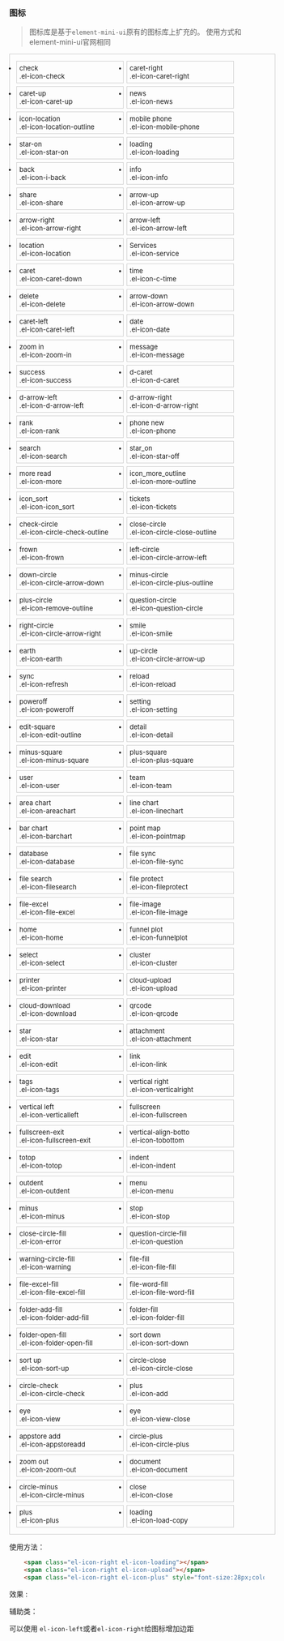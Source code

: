 ###  图标


> 图标库是基于`element-mini-ui`原有的图标库上扩充的。 使用方式和element-mini-ui官网相同

<style>
.dib-box {
    width:100%;
    height:auto;
    padding:10px;
    border:1px #ccc solid;
    display:flex;
    flex-direction: row;
    flex-wrap: wrap;
}
.dib {
    border:1px #ccc solid;
    width:200px;
    margin:3px;
    padding:5px;
    font-size:13px;
}
.dib:hover{
    color:#8CC5FF;
}
.dib span{
    font-size:35px;
}
</style>

<ul class="dib-box">
          
<li class="dib">
<span class="icon elment el-icon-check"></span>
<div class="name">
    check
</div>
<div class="code-name">.el-icon-check
</div>
</li>

<li class="dib">
<span class="icon elment el-icon-caret-right"></span>
<div class="name">
    caret-right
</div>
<div class="code-name">.el-icon-caret-right
</div>
</li>

<li class="dib">
<span class="icon elment el-icon-caret-up"></span>
<div class="name">
    caret-up
</div>
<div class="code-name">.el-icon-caret-up
</div>
</li>

<li class="dib">
<span class="icon elment el-icon-news"></span>
<div class="name">
    news
</div>
<div class="code-name">.el-icon-news
</div>
</li>

<li class="dib">
<span class="icon elment el-icon-location-outline"></span>
<div class="name">
    icon-location
</div>
<div class="code-name">.el-icon-location-outline
</div>
</li>

<li class="dib">
<span class="icon elment el-icon-mobile-phone"></span>
<div class="name">
    mobile phone
</div>
<div class="code-name">.el-icon-mobile-phone
</div>
</li>

<li class="dib">
<span class="icon elment el-icon-star-on"></span>
<div class="name">
    star-on
</div>
<div class="code-name">.el-icon-star-on
</div>
</li>

<li class="dib">
<span class="icon elment el-icon-loading"></span>
<div class="name">
    loading
</div>
<div class="code-name">.el-icon-loading
</div>
</li>

<li class="dib">
<span class="icon elment el-icon-i-back"></span>
<div class="name">
    back
</div>
<div class="code-name">.el-icon-i-back
</div>
</li>

<li class="dib">
<span class="icon elment el-icon-info"></span>
<div class="name">
    info
</div>
<div class="code-name">.el-icon-info
</div>
</li>

<li class="dib">
<span class="icon elment el-icon-share"></span>
<div class="name">
    share
</div>
<div class="code-name">.el-icon-share
</div>
</li>

<li class="dib">
<span class="icon elment el-icon-arrow-up"></span>
<div class="name">
    arrow-up
</div>
<div class="code-name">.el-icon-arrow-up
</div>
</li>

<li class="dib">
<span class="icon elment el-icon-arrow-right"></span>
<div class="name">
    arrow-right
</div>
<div class="code-name">.el-icon-arrow-right
</div>
</li>

<li class="dib">
<span class="icon elment el-icon-arrow-left"></span>
<div class="name">
    arrow-left
</div>
<div class="code-name">.el-icon-arrow-left
</div>
</li>

<li class="dib">
<span class="icon elment el-icon-location"></span>
<div class="name">
    location
</div>
<div class="code-name">.el-icon-location
</div>
</li>

<li class="dib">
<span class="icon elment el-icon-service"></span>
<div class="name">
    Services
</div>
<div class="code-name">.el-icon-service
</div>
</li>

<li class="dib">
<span class="icon elment el-icon-caret-down"></span>
<div class="name">
    caret
</div>
<div class="code-name">.el-icon-caret-down
</div>
</li>

<li class="dib">
<span class="icon elment el-icon-c-time"></span>
<div class="name">
    time
</div>
<div class="code-name">.el-icon-c-time
</div>
</li>

<li class="dib">
<span class="icon elment el-icon-delete"></span>
<div class="name">
    delete
</div>
<div class="code-name">.el-icon-delete
</div>
</li>

<li class="dib">
<span class="icon elment el-icon-arrow-down"></span>
<div class="name">
    arrow-down
</div>
<div class="code-name">.el-icon-arrow-down
</div>
</li>

<li class="dib">
<span class="icon elment el-icon-caret-left"></span>
<div class="name">
    caret-left
</div>
<div class="code-name">.el-icon-caret-left
</div>
</li>

<li class="dib">
<span class="icon elment el-icon-date"></span>
<div class="name">
    date
</div>
<div class="code-name">.el-icon-date
</div>
</li>

<li class="dib">
<span class="icon elment el-icon-zoom-in"></span>
<div class="name">
    zoom in
</div>
<div class="code-name">.el-icon-zoom-in
</div>
</li>

<li class="dib">
<span class="icon elment el-icon-message"></span>
<div class="name">
    message
</div>
<div class="code-name">.el-icon-message
</div>
</li>

<li class="dib">
<span class="icon elment el-icon-success"></span>
<div class="name">
    success
</div>
<div class="code-name">.el-icon-success
</div>
</li>

<li class="dib">
<span class="icon elment el-icon-d-caret"></span>
<div class="name">
    d-caret
</div>
<div class="code-name">.el-icon-d-caret
</div>
</li>

<li class="dib">
<span class="icon elment el-icon-d-arrow-left"></span>
<div class="name">
    d-arrow-left
</div>
<div class="code-name">.el-icon-d-arrow-left
</div>
</li>

<li class="dib">
<span class="icon elment el-icon-d-arrow-right"></span>
<div class="name">
    d-arrow-right
</div>
<div class="code-name">.el-icon-d-arrow-right
</div>
</li>

<li class="dib">
<span class="icon elment el-icon-rank"></span>
<div class="name">
    rank
</div>
<div class="code-name">.el-icon-rank
</div>
</li>

<li class="dib">
<span class="icon elment el-icon-phone"></span>
<div class="name">
    phone new
</div>
<div class="code-name">.el-icon-phone
</div>
</li>

<li class="dib">
<span class="icon elment el-icon-search"></span>
<div class="name">
    search
</div>
<div class="code-name">.el-icon-search
</div>
</li>

<li class="dib">
<span class="icon elment el-icon-star-off"></span>
<div class="name">
    star_on
</div>
<div class="code-name">.el-icon-star-off
</div>
</li>

<li class="dib">
<span class="icon elment el-icon-more"></span>
<div class="name">
    more read
</div>
<div class="code-name">.el-icon-more
</div>
</li>

<li class="dib">
<span class="icon elment el-icon-more-outline"></span>
<div class="name">
    icon_more_outline
</div>
<div class="code-name">.el-icon-more-outline
</div>
</li>

<li class="dib">
<span class="icon elment el-icon-icon_sort"></span>
<div class="name">
    icon_sort
</div>
<div class="code-name">.el-icon-icon_sort
</div>
</li>

<li class="dib">
<span class="icon elment el-icon-tickets"></span>
<div class="name">
    tickets
</div>
<div class="code-name">.el-icon-tickets
</div>
</li>

<li class="dib">
<span class="icon elment el-icon-circle-check-outline"></span>
<div class="name">
    check-circle
</div>
<div class="code-name">.el-icon-circle-check-outline
</div>
</li>

<li class="dib">
<span class="icon elment el-icon-circle-close-outline"></span>
<div class="name">
    close-circle
</div>
<div class="code-name">.el-icon-circle-close-outline
</div>
</li>

<li class="dib">
<span class="icon elment el-icon-frown"></span>
<div class="name">
    frown
</div>
<div class="code-name">.el-icon-frown
</div>
</li>

<li class="dib">
<span class="icon elment el-icon-circle-arrow-left"></span>
<div class="name">
    left-circle
</div>
<div class="code-name">.el-icon-circle-arrow-left
</div>
</li>

<li class="dib">
<span class="icon elment el-icon-circle-arrow-down"></span>
<div class="name">
    down-circle
</div>
<div class="code-name">.el-icon-circle-arrow-down
</div>
</li>

<li class="dib">
<span class="icon elment el-icon-circle-plus-outline"></span>
<div class="name">
    minus-circle
</div>
<div class="code-name">.el-icon-circle-plus-outline
</div>
</li>

<li class="dib">
<span class="icon elment el-icon-remove-outline"></span>
<div class="name">
    plus-circle
</div>
<div class="code-name">.el-icon-remove-outline
</div>
</li>

<li class="dib">
<span class="icon elment el-icon-question-circle"></span>
<div class="name">
    question-circle
</div>
<div class="code-name">.el-icon-question-circle
</div>
</li>

<li class="dib">
<span class="icon elment el-icon-circle-arrow-right"></span>
<div class="name">
    right-circle
</div>
<div class="code-name">.el-icon-circle-arrow-right
</div>
</li>

<li class="dib">
<span class="icon elment el-icon-smile"></span>
<div class="name">
    smile
</div>
<div class="code-name">.el-icon-smile
</div>
</li>

<li class="dib">
<span class="icon elment el-icon-earth"></span>
<div class="name">
    earth
</div>
<div class="code-name">.el-icon-earth
</div>
</li>

<li class="dib">
<span class="icon elment el-icon-circle-arrow-up"></span>
<div class="name">
    up-circle
</div>
<div class="code-name">.el-icon-circle-arrow-up
</div>
</li>

<li class="dib">
<span class="icon elment el-icon-refresh"></span>
<div class="name">
    sync
</div>
<div class="code-name">.el-icon-refresh
</div>
</li>

<li class="dib">
<span class="icon elment el-icon-reload"></span>
<div class="name">
    reload
</div>
<div class="code-name">.el-icon-reload
</div>
</li>

<li class="dib">
<span class="icon elment el-icon-poweroff"></span>
<div class="name">
    poweroff
</div>
<div class="code-name">.el-icon-poweroff
</div>
</li>

<li class="dib">
<span class="icon elment el-icon-setting"></span>
<div class="name">
    setting
</div>
<div class="code-name">.el-icon-setting
</div>
</li>

<li class="dib">
<span class="icon elment el-icon-edit-outline"></span>
<div class="name">
    edit-square
</div>
<div class="code-name">.el-icon-edit-outline
</div>
</li>

<li class="dib">
<span class="icon elment el-icon-detail"></span>
<div class="name">
    detail
</div>
<div class="code-name">.el-icon-detail
</div>
</li>

<li class="dib">
<span class="icon elment el-icon-minus-square"></span>
<div class="name">
    minus-square
</div>
<div class="code-name">.el-icon-minus-square
</div>
</li>

<li class="dib">
<span class="icon elment el-icon-plus-square"></span>
<div class="name">
    plus-square
</div>
<div class="code-name">.el-icon-plus-square
</div>
</li>

<li class="dib">
<span class="icon elment el-icon-user"></span>
<div class="name">
    user
</div>
<div class="code-name">.el-icon-user
</div>
</li>

<li class="dib">
<span class="icon elment el-icon-team"></span>
<div class="name">
    team
</div>
<div class="code-name">.el-icon-team
</div>
</li>

<li class="dib">
<span class="icon elment el-icon-areachart"></span>
<div class="name">
    area chart
</div>
<div class="code-name">.el-icon-areachart
</div>
</li>

<li class="dib">
<span class="icon elment el-icon-linechart"></span>
<div class="name">
    line chart
</div>
<div class="code-name">.el-icon-linechart
</div>
</li>

<li class="dib">
<span class="icon elment el-icon-barchart"></span>
<div class="name">
    bar chart
</div>
<div class="code-name">.el-icon-barchart
</div>
</li>

<li class="dib">
<span class="icon elment el-icon-pointmap"></span>
<div class="name">
    point map
</div>
<div class="code-name">.el-icon-pointmap
</div>
</li>

<li class="dib">
<span class="icon elment el-icon-database"></span>
<div class="name">
    database
</div>
<div class="code-name">.el-icon-database
</div>
</li>

<li class="dib">
<span class="icon elment el-icon-file-sync"></span>
<div class="name">
    file sync
</div>
<div class="code-name">.el-icon-file-sync
</div>
</li>

<li class="dib">
<span class="icon elment el-icon-filesearch"></span>
<div class="name">
    file search
</div>
<div class="code-name">.el-icon-filesearch
</div>
</li>

<li class="dib">
<span class="icon elment el-icon-fileprotect"></span>
<div class="name">
    file protect
</div>
<div class="code-name">.el-icon-fileprotect
</div>
</li>

<li class="dib">
<span class="icon elment el-icon-file-excel"></span>
<div class="name">
    file-excel
</div>
<div class="code-name">.el-icon-file-excel
</div>
</li>

<li class="dib">
<span class="icon elment el-icon-file-image"></span>
<div class="name">
    file-image
</div>
<div class="code-name">.el-icon-file-image
</div>
</li>

<li class="dib">
<span class="icon elment el-icon-home"></span>
<div class="name">
    home
</div>
<div class="code-name">.el-icon-home
</div>
</li>

<li class="dib">
<span class="icon elment el-icon-funnelplot"></span>
<div class="name">
    funnel plot
</div>
<div class="code-name">.el-icon-funnelplot
</div>
</li>

<li class="dib">
<span class="icon elment el-icon-select"></span>
<div class="name">
    select
</div>
<div class="code-name">.el-icon-select
</div>
</li>

<li class="dib">
<span class="icon elment el-icon-cluster"></span>
<div class="name">
    cluster
</div>
<div class="code-name">.el-icon-cluster
</div>
</li>

<li class="dib">
<span class="icon elment el-icon-printer"></span>
<div class="name">
    printer
</div>
<div class="code-name">.el-icon-printer
</div>
</li>

<li class="dib">
<span class="icon elment el-icon-upload"></span>
<div class="name">
    cloud-upload
</div>
<div class="code-name">.el-icon-upload
</div>
</li>

<li class="dib">
<span class="icon elment el-icon-download"></span>
<div class="name">
    cloud-download
</div>
<div class="code-name">.el-icon-download
</div>
</li>

<li class="dib">
<span class="icon elment el-icon-qrcode"></span>
<div class="name">
    qrcode
</div>
<div class="code-name">.el-icon-qrcode
</div>
</li>

<li class="dib">
<span class="icon elment el-icon-star"></span>
<div class="name">
    star
</div>
<div class="code-name">.el-icon-star
</div>
</li>

<li class="dib">
<span class="icon elment el-icon-attachment"></span>
<div class="name">
    attachment
</div>
<div class="code-name">.el-icon-attachment
</div>
</li>

<li class="dib">
<span class="icon elment el-icon-edit"></span>
<div class="name">
    edit
</div>
<div class="code-name">.el-icon-edit
</div>
</li>

<li class="dib">
<span class="icon elment el-icon-link"></span>
<div class="name">
    link
</div>
<div class="code-name">.el-icon-link
</div>
</li>

<li class="dib">
<span class="icon elment el-icon-tags"></span>
<div class="name">
    tags
</div>
<div class="code-name">.el-icon-tags
</div>
</li>

<li class="dib">
<span class="icon elment el-icon-verticalright"></span>
<div class="name">
    vertical right
</div>
<div class="code-name">.el-icon-verticalright
</div>
</li>

<li class="dib">
<span class="icon elment el-icon-verticalleft"></span>
<div class="name">
    vertical left
</div>
<div class="code-name">.el-icon-verticalleft
</div>
</li>

<li class="dib">
<span class="icon elment el-icon-fullscreen"></span>
<div class="name">
    fullscreen
</div>
<div class="code-name">.el-icon-fullscreen
</div>
</li>

<li class="dib">
<span class="icon elment el-icon-fullscreen-exit"></span>
<div class="name">
    fullscreen-exit
</div>
<div class="code-name">.el-icon-fullscreen-exit
</div>
</li>

<li class="dib">
<span class="icon elment el-icon-tobottom"></span>
<div class="name">
    vertical-align-botto
</div>
<div class="code-name">.el-icon-tobottom
</div>
</li>

<li class="dib">
<span class="icon elment el-icon-totop"></span>
<div class="name">
    totop
</div>
<div class="code-name">.el-icon-totop
</div>
</li>

<li class="dib">
<span class="icon elment el-icon-indent"></span>
<div class="name">
    indent
</div>
<div class="code-name">.el-icon-indent
</div>
</li>

<li class="dib">
<span class="icon elment el-icon-outdent"></span>
<div class="name">
    outdent
</div>
<div class="code-name">.el-icon-outdent
</div>
</li>

<li class="dib">
<span class="icon elment el-icon-menu"></span>
<div class="name">
    menu
</div>
<div class="code-name">.el-icon-menu
</div>
</li>

<li class="dib">
<span class="icon elment el-icon-minus"></span>
<div class="name">
    minus
</div>
<div class="code-name">.el-icon-minus
</div>
</li>

<li class="dib">
<span class="icon elment el-icon-stop"></span>
<div class="name">
    stop
</div>
<div class="code-name">.el-icon-stop
</div>
</li>

<li class="dib">
<span class="icon elment el-icon-error"></span>
<div class="name">
    close-circle-fill
</div>
<div class="code-name">.el-icon-error
</div>
</li>

<li class="dib">
<span class="icon elment el-icon-question"></span>
<div class="name">
    question-circle-fill
</div>
<div class="code-name">.el-icon-question
</div>
</li>

<li class="dib">
<span class="icon elment el-icon-warning"></span>
<div class="name">
    warning-circle-fill
</div>
<div class="code-name">.el-icon-warning
</div>
</li>

<li class="dib">
<span class="icon elment el-icon-file-fill"></span>
<div class="name">
    file-fill
</div>
<div class="code-name">.el-icon-file-fill
</div>
</li>

<li class="dib">
<span class="icon elment el-icon-file-excel-fill"></span>
<div class="name">
    file-excel-fill
</div>
<div class="code-name">.el-icon-file-excel-fill
</div>
</li>

<li class="dib">
<span class="icon elment el-icon-file-word-fill"></span>
<div class="name">
    file-word-fill
</div>
<div class="code-name">.el-icon-file-word-fill
</div>
</li>

<li class="dib">
<span class="icon elment el-icon-folder-add-fill"></span>
<div class="name">
    folder-add-fill
</div>
<div class="code-name">.el-icon-folder-add-fill
</div>
</li>

<li class="dib">
<span class="icon elment el-icon-folder-fill"></span>
<div class="name">
    folder-fill
</div>
<div class="code-name">.el-icon-folder-fill
</div>
</li>

<li class="dib">
<span class="icon elment el-icon-folder-open-fill"></span>
<div class="name">
    folder-open-fill
</div>
<div class="code-name">.el-icon-folder-open-fill
</div>
</li>

<li class="dib">
<span class="icon elment el-icon-sort-down"></span>
<div class="name">
    sort down
</div>
<div class="code-name">.el-icon-sort-down
</div>
</li>

<li class="dib">
<span class="icon elment el-icon-sort-up"></span>
<div class="name">
    sort up
</div>
<div class="code-name">.el-icon-sort-up
</div>
</li>

<li class="dib">
<span class="icon elment el-icon-circle-close"></span>
<div class="name">
    circle-close
</div>
<div class="code-name">.el-icon-circle-close
</div>
</li>

<li class="dib">
<span class="icon elment el-icon-circle-check"></span>
<div class="name">
    circle-check
</div>
<div class="code-name">.el-icon-circle-check
</div>
</li>

<li class="dib">
<span class="icon elment el-icon-add"></span>
<div class="name">
    plus
</div>
<div class="code-name">.el-icon-add
</div>
</li>

<li class="dib">
<span class="icon elment el-icon-view"></span>
<div class="name">
    eye
</div>
<div class="code-name">.el-icon-view
</div>
</li>

<li class="dib">
<span class="icon elment el-icon-view-close"></span>
<div class="name">
    eye
</div>
<div class="code-name">.el-icon-view-close
</div>
</li>

<li class="dib">
<span class="icon elment el-icon-appstoreadd"></span>
<div class="name">
    appstore add
</div>
<div class="code-name">.el-icon-appstoreadd
</div>
</li>

<li class="dib">
<span class="icon elment el-icon-circle-plus"></span>
<div class="name">
    circle-plus
</div>
<div class="code-name">.el-icon-circle-plus
</div>
</li>

<li class="dib">
<span class="icon elment el-icon-zoom-out"></span>
<div class="name">
    zoom out
</div>
<div class="code-name">.el-icon-zoom-out
</div>
</li>

<li class="dib">
<span class="icon elment el-icon-document"></span>
<div class="name">
    document
</div>
<div class="code-name">.el-icon-document
</div>
</li>

<li class="dib">
<span class="icon elment el-icon-circle-minus"></span>
<div class="name">
    circle-minus
</div>
<div class="code-name">.el-icon-circle-minus
</div>
</li>

<li class="dib">
<span class="icon elment el-icon-close"></span>
<div class="name">
    close
</div>
<div class="code-name">.el-icon-close
</div>
</li>

<li class="dib">
<span class="icon elment el-icon-plus"></span>
<div class="name">
    plus
</div>
<div class="code-name">.el-icon-plus
</div>
</li>

<li class="dib">
<span class="icon elment el-icon-load-copy"></span>
<div class="name">
    loading
</div>
<div class="code-name">.el-icon-load-copy
</div>
</li>
          
</ul>


使用方法：

```html
    <span class="el-icon-right el-icon-loading"></span>
    <span class="el-icon-right el-icon-upload"></span>
    <span class="el-icon-right el-icon-plus" style="font-size:28px;color:blue;"></span>
```
效果 :

<span class="el-icon-right el-icon-loading"></span>
<span class="el-icon-right el-icon-upload"></span>
<span class="el-icon-right el-icon-plus" style="font-size:28px;color:blue;"></span>

辅助类：

可以使用 `el-icon-left`或者`el-icon-right`给图标增加边距



